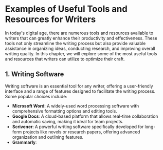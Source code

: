 Examples of Useful Tools and Resources for Writers
===========================================================

In today's digital age, there are numerous tools and resources available to writers that can greatly enhance their productivity and effectiveness. These tools not only streamline the writing process but also provide valuable assistance in organizing ideas, conducting research, and improving overall writing quality. In this chapter, we will explore some of the most useful tools and resources that writers can utilize to optimize their craft.

1\. Writing Software
-------------------

Writing software is an essential tool for any writer, offering a user-friendly interface and a range of features designed to facilitate the writing process. Some popular choices include:

* **Microsoft Word**: A widely-used word processing software with comprehensive formatting options and editing tools.
* **Google Docs**: A cloud-based platform that allows real-time collaboration and automatic saving, making it ideal for team projects.
* **Scrivener**: A powerful writing software specifically developed for long-form projects like novels or research papers, offering advanced organization and outlining features.
* **Grammarly**:

